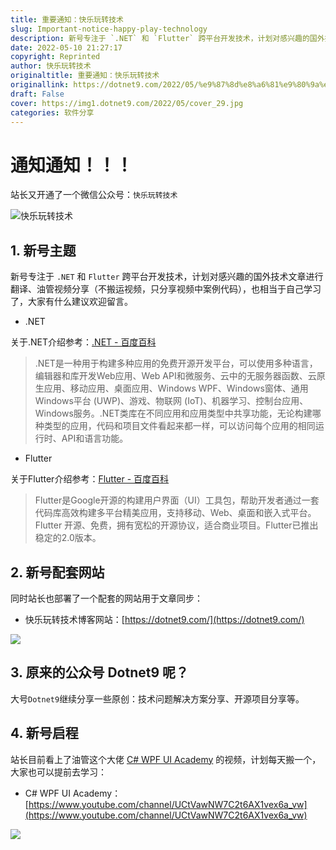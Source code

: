 ```yaml
---
title: 重要通知：快乐玩转技术
slug: Important-notice-happy-play-technology
description: 新号专注于 `.NET` 和 `Flutter` 跨平台开发技术，计划对感兴趣的国外技术文章进行翻译、油管视频分享（不搬运视频，只分享视频中案例代码）
date: 2022-05-10 21:27:17
copyright: Reprinted
author: 快乐玩转技术
originaltitle: 重要通知：快乐玩转技术
originallink: https://dotnet9.com/2022/05/%e9%87%8d%e8%a6%81%e9%80%9a%e7%9f%a5%ef%bc%9a%e5%bf%ab%e4%b9%90%e7%8e%a9%e8%bd%ac%e6%8a%80%e6%9c%af/
draft: False
cover: https://img1.dotnet9.com/2022/05/cover_29.jpg
categories: 软件分享
---
```


# 通知通知！！！

站长又开通了一个微信公众号：`快乐玩转技术`

![快乐玩转技术](https://img1.dotnet9.com/lequ.co/8cm.jpg)

## 1. 新号主题

新号专注于 `.NET` 和 `Flutter` 跨平台开发技术，计划对感兴趣的国外技术文章进行翻译、油管视频分享（不搬运视频，只分享视频中案例代码），也相当于自己学习了，大家有什么建议欢迎留言。

- .NET

关于.NET介绍参考：[.NET - 百度百科](https://baike.baidu.com/item/.NET/156737?fr=aladdin)

>.NET是一种用于构建多种应用的免费开源开发平台，可以使用多种语言，编辑器和库开发Web应用、Web API和微服务、云中的无服务器函数、云原生应用、移动应用、桌面应用、Windows WPF、Windows窗体、通用 Windows平台 (UWP)、游戏、物联网 (IoT)、机器学习、控制台应用、Windows服务。.NET类库在不同应用和应用类型中共享功能，无论构建哪种类型的应用，代码和项目文件看起来都一样，可以访问每个应用的相同运行时、API和语言功能。

- Flutter

关于Flutter介绍参考：[Flutter - 百度百科](https://baike.baidu.com/item/Flutter)

>Flutter是Google开源的构建用户界面（UI）工具包，帮助开发者通过一套代码库高效构建多平台精美应用，支持移动、Web、桌面和嵌入式平台。 Flutter 开源、免费，拥有宽松的开源协议，适合商业项目。Flutter已推出稳定的2.0版本。

## 2. 新号配套网站

同时站长也部署了一个配套的网站用于文章同步：

- 快乐玩转技术博客网站：[https://dotnet9.com/](https://dotnet9.com/)

![](https://img1.dotnet9.com/2022/05/2902.png)

## 3. 原来的公众号 Dotnet9 呢？

大号`Dotnet9`继续分享一些原创：技术问题解决方案分享、开源项目分享等。

## 4. 新号启程

站长目前看上了油管这个大佬 [C# WPF UI Academy](https://www.youtube.com/channel/UCtVawNW7C2t6AX1vex6a_vw) 的视频，计划每天搬一个，大家也可以提前去学习：

- C# WPF UI Academy：[https://www.youtube.com/channel/UCtVawNW7C2t6AX1vex6a_vw](https://www.youtube.com/channel/UCtVawNW7C2t6AX1vex6a_vw)

![](https://img1.dotnet9.com/2022/05/2901.png)